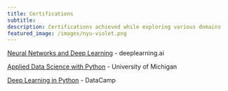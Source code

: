 ```yaml
---
title: Certifications
subtitle: 
description: Certifications achieved while exploring various domains
featured_image: /images/nyu-violet.png
---
```


[Neural Networks and Deep Learning](https://www.coursera.org/account/accomplishments/verify/CAW6L53KXH5Q) - deeplearning.ai

[Applied Data Science with Python](https://www.coursera.org/account/accomplishments/verify/ZWDRWJHKL39R) - University of Michigan

[Deep Learning in Python](https://www.datacamp.com/statement-of-accomplishment/course/1daf7cef94aa766de3081c05191a128365670c94) - DataCamp



